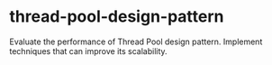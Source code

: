 # thread-pool-design-pattern
Evaluate the performance of Thread Pool design pattern.  Implement techniques that can improve its scalability.
